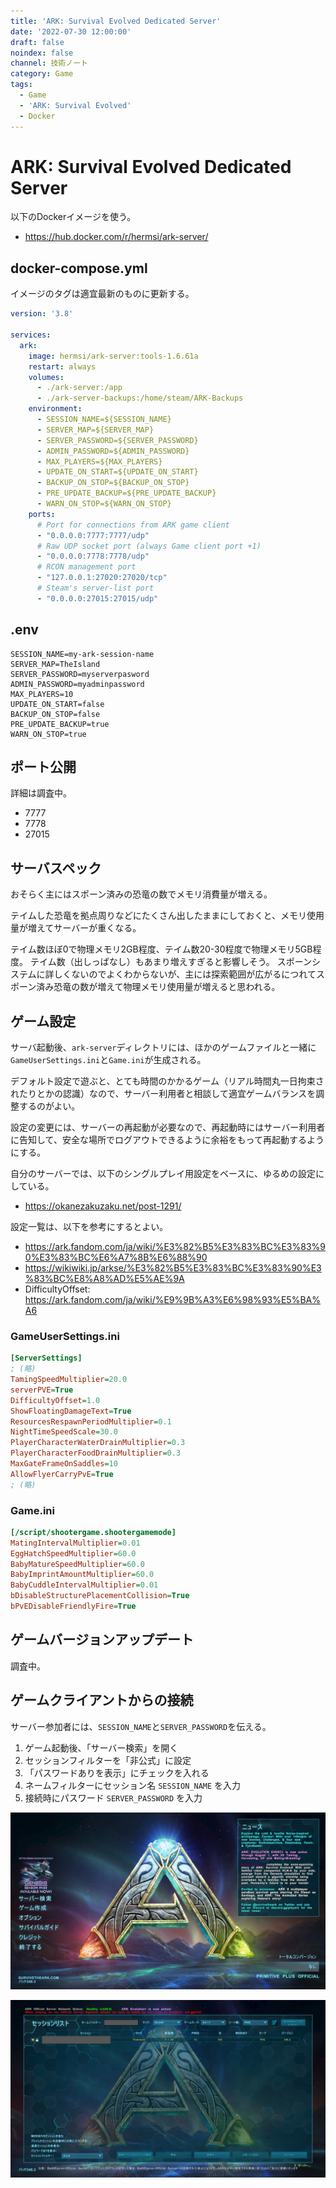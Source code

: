 ```yaml
---
title: 'ARK: Survival Evolved Dedicated Server'
date: '2022-07-30 12:00:00'
draft: false
noindex: false
channel: 技術ノート
category: Game
tags:
  - Game
  - 'ARK: Survival Evolved'
  - Docker
---
```

# ARK: Survival Evolved Dedicated Server

以下のDockerイメージを使う。

- <https://hub.docker.com/r/hermsi/ark-server/>

## docker-compose.yml

イメージのタグは適宜最新のものに更新する。

```yaml
version: '3.8'

services:
  ark:
    image: hermsi/ark-server:tools-1.6.61a
    restart: always
    volumes:
      - ./ark-server:/app
      - ./ark-server-backups:/home/steam/ARK-Backups
    environment:
      - SESSION_NAME=${SESSION_NAME}
      - SERVER_MAP=${SERVER_MAP}
      - SERVER_PASSWORD=${SERVER_PASSWORD}
      - ADMIN_PASSWORD=${ADMIN_PASSWORD}
      - MAX_PLAYERS=${MAX_PLAYERS}
      - UPDATE_ON_START=${UPDATE_ON_START}
      - BACKUP_ON_STOP=${BACKUP_ON_STOP}
      - PRE_UPDATE_BACKUP=${PRE_UPDATE_BACKUP}
      - WARN_ON_STOP=${WARN_ON_STOP}
    ports:
      # Port for connections from ARK game client
      - "0.0.0.0:7777:7777/udp"
      # Raw UDP socket port (always Game client port +1)
      - "0.0.0.0:7778:7778/udp"
      # RCON management port
      - "127.0.0.1:27020:27020/tcp"
      # Steam's server-list port
      - "0.0.0.0:27015:27015/udp"
```

## .env

```env
SESSION_NAME=my-ark-session-name
SERVER_MAP=TheIsland
SERVER_PASSWORD=myserverpasword
ADMIN_PASSWORD=myadminpassword
MAX_PLAYERS=10
UPDATE_ON_START=false
BACKUP_ON_STOP=false
PRE_UPDATE_BACKUP=true
WARN_ON_STOP=true
```

## ポート公開

詳細は調査中。

- 7777
- 7778
- 27015

## サーバスペック

おそらく主にはスポーン済みの恐竜の数でメモリ消費量が増える。

テイムした恐竜を拠点周りなどにたくさん出したままにしておくと、メモリ使用量が増えてサーバーが重くなる。

テイム数ほぼ0で物理メモリ2GB程度、テイム数20-30程度で物理メモリ5GB程度。
テイム数（出しっぱなし）もあまり増えすぎると影響しそう。
スポーンシステムに詳しくないのでよくわからないが、主には探索範囲が広がるにつれてスポーン済み恐竜の数が増えて物理メモリ使用量が増えると思われる。

## ゲーム設定

サーバ起動後、`ark-server`ディレクトリには、ほかのゲームファイルと一緒に`GameUserSettings.ini`と`Game.ini`が生成される。

デフォルト設定で遊ぶと、とても時間のかかるゲーム（リアル時間丸一日拘束されたりとかの認識）なので、サーバー利用者と相談して適宜ゲームバランスを調整するのがよい。

設定の変更には、サーバーの再起動が必要なので、再起動時にはサーバー利用者に告知して、安全な場所でログアウトできるように余裕をもって再起動するようにする。

自分のサーバーでは、以下のシングルプレイ用設定をベースに、ゆるめの設定にしている。

- <https://okanezakuzaku.net/post-1291/>

設定一覧は、以下を参考にするとよい。

- <https://ark.fandom.com/ja/wiki/%E3%82%B5%E3%83%BC%E3%83%90%E3%83%BC%E6%A7%8B%E6%88%90>
- <https://wikiwiki.jp/arkse/%E3%82%B5%E3%83%BC%E3%83%90%E3%83%BC%E8%A8%AD%E5%AE%9A>
- DifficultyOffset: <https://ark.fandom.com/ja/wiki/%E9%9B%A3%E6%98%93%E5%BA%A6>

### GameUserSettings.ini

```ini
[ServerSettings]
; (略)
TamingSpeedMultiplier=20.0
serverPVE=True
DifficultyOffset=1.0
ShowFloatingDamageText=True
ResourcesRespawnPeriodMultiplier=0.1
NightTimeSpeedScale=30.0
PlayerCharacterWaterDrainMultiplier=0.3
PlayerCharacterFoodDrainMultiplier=0.3
MaxGateFrameOnSaddles=10
AllowFlyerCarryPvE=True
; (略)
```

### Game.ini

```ini
[/script/shootergame.shootergamemode]
MatingIntervalMultiplier=0.01
EggHatchSpeedMultiplier=60.0
BabyMatureSpeedMultiplier=60.0
BabyImprintAmountMultiplier=60.0
BabyCuddleIntervalMultiplier=0.01
bDisableStructurePlacementCollision=True
bPvEDisableFriendlyFire=True
```

## ゲームバージョンアップデート

調査中。

## ゲームクライアントからの接続

サーバー参加者には、`SESSION_NAME`と`SERVER_PASSWORD`を伝える。

1. ゲーム起動後、「サーバー検索」を開く
2. セッションフィルターを「非公式」に設定
3. 「パスワードありを表示」にチェックを入れる
4. ネームフィルターにセッション名 `SESSION_NAME` を入力
5. 接続時にパスワード `SERVER_PASSWORD` を入力

![ARK スタート画面](images/20220730115252_1.jpg)

![ARK サーバー検索](images/20220730115650_1_mask.jpg)
